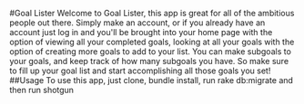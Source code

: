 #Goal Lister
Welcome to Goal Lister, this app is great for all of the ambitious people out there. Simply make an account, or
if you already have an account just log in and you'll be brought into your home page with the option of viewing all your
completed goals, looking at all your goals with the option of creating more goals to add to your list. You can make subgoals to your goals, and keep track of how many subgoals you have. So make sure to fill up your goal list and start accomplishing all those goals you set!
##Usage
To use this app, just clone, bundle install, run rake db:migrate and then run shotgun
